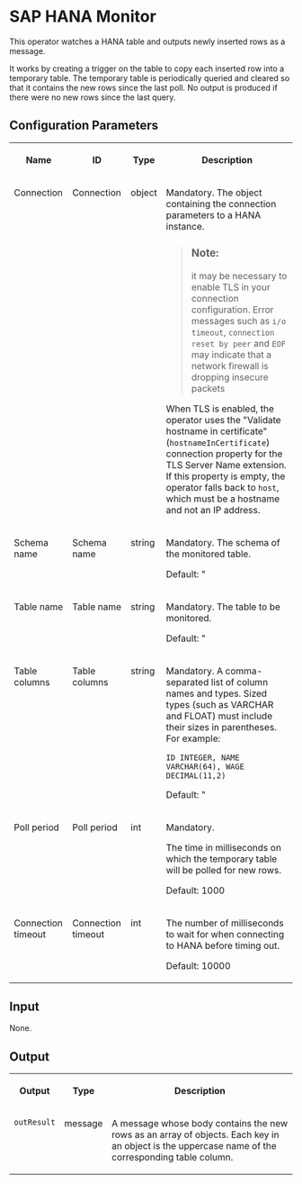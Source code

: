 <!-- loio9de323a9941d4d3092ca445497bbd1a8 -->

# SAP HANA Monitor

This operator watches a HANA table and outputs newly inserted rows as a message.



It works by creating a trigger on the table to copy each inserted row into a temporary table. The temporary table is periodically queried and cleared so that it contains the new rows since the last poll. No output is produced if there were no new rows since the last query.



<a name="loio9de323a9941d4d3092ca445497bbd1a8__section_sq1_nf3_vdb"/>

## Configuration Parameters


<table>
<tr>
<th valign="top">

Name

</th>
<th valign="top">

ID

</th>
<th valign="top">

Type

</th>
<th valign="top">

Description

</th>
</tr>
<tr>
<td valign="top">

Connection

</td>
<td valign="top">

Connection

</td>
<td valign="top">

object

</td>
<td valign="top">

Mandatory. The object containing the connection parameters to a HANA instance.

> ### Note:  
> it may be necessary to enable TLS in your connection configuration. Error messages such as `i/o timeout`, `connection reset by peer` and `EOF` may indicate that a network firewall is dropping insecure packets

When TLS is enabled, the operator uses the "Validate hostname in certificate" \(`hostnameInCertificate`\) connection property for the TLS Server Name extension. If this property is empty, the operator falls back to `host`, which must be a hostname and not an IP address.

</td>
</tr>
<tr>
<td valign="top">

Schema name

</td>
<td valign="top">

Schema name

</td>
<td valign="top">

string

</td>
<td valign="top">

Mandatory. The schema of the monitored table.

Default: "

</td>
</tr>
<tr>
<td valign="top">

Table name

</td>
<td valign="top">

Table name

</td>
<td valign="top">

string

</td>
<td valign="top">

Mandatory. The table to be monitored.

Default: "

</td>
</tr>
<tr>
<td valign="top">

Table columns

</td>
<td valign="top">

Table columns

</td>
<td valign="top">

string

</td>
<td valign="top">

Mandatory. A comma-separated list of column names and types. Sized types \(such as VARCHAR and FLOAT\) must include their sizes in parentheses. For example:

```
ID INTEGER, NAME VARCHAR(64), WAGE DECIMAL(11,2)
```

Default: "

</td>
</tr>
<tr>
<td valign="top">

Poll period

</td>
<td valign="top">

Poll period

</td>
<td valign="top">

int

</td>
<td valign="top">

Mandatory.

The time in milliseconds on which the temporary table will be polled for new rows.

Default: 1000

</td>
</tr>
<tr>
<td valign="top">

Connection timeout

</td>
<td valign="top">

Connection timeout

</td>
<td valign="top">

int

</td>
<td valign="top">

The number of milliseconds to wait for when connecting to HANA before timing out.

Default: 10000

</td>
</tr>
</table>



<a name="loio9de323a9941d4d3092ca445497bbd1a8__section_knq_5f3_vdb"/>

## Input

None.



<a name="loio9de323a9941d4d3092ca445497bbd1a8__section_swc_cg3_vdb"/>

## Output


<table>
<tr>
<th valign="top">

Output

</th>
<th valign="top">

Type

</th>
<th valign="top">

Description

</th>
</tr>
<tr>
<td valign="top">

`outResult` 

</td>
<td valign="top">

message

</td>
<td valign="top">

A message whose body contains the new rows as an array of objects. Each key in an object is the uppercase name of the corresponding table column.

</td>
</tr>
</table>

